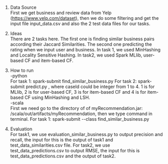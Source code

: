 1. Data Source<br>
First we get business and review data from Yelp (https://www.yelp.com/dataset), then we do some filtering and get the input
file input_data.csv and also the 2 test data files for our tasks.

2. Ideas<br>
There are 2 tasks here. The first one is finding similar business pairs according their Jaccard Similarities. The second one
predicting the rating when we input user and business. In task 1, we used MinHashing and Locality Sensitive Hashing. In task2,
we used Spark MLlib, user-based CF and item-based CF.

2. How to run<br>
-python<br>
For task 1: spark-submit find_similar_business.py <path of input_data.csv> <path of output file>
For task 2: spark-submit predict.py <path of input_data.csv> <path of test_data_predictions.csv> <caseId> <path of output file>, where caseId could be integer from 1 to 4. 1 is for MLlib, 2 is for user-based CF, 3 is for item-based CF and 4 is for item-based CF using MinHashing and LSH.<br>
-scala<br>
First we need go to the directory of of myRecommendation.jar: /scala/out/artifacts/myRecommendation, then we type command in terminal.
For task 1: spark-submit --class  find_similar_business.py <path of input_data.csv> <path of output file>

3. Evaluation<br>
For task1, we use evaluation_similar_business.py to output precision and recall, the input for this is the output of task1 and 
test_data_similarities.csv file.
For task2, we use test_data_predictions.csv to output RMSE, the input for this is test_data_predictions.csv and the output of 
task2.

